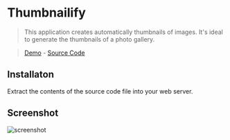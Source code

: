 # Thumbnailify

> This application creates automatically thumbnails of images. It's ideal to generate the thumbnails of a photo gallery.

> [Demo](https://thumbnailify.rigon.uk) - [Source Code](/thumbnailify/thumbnailify-src.zip)


## Installaton

Extract the contents of the source code file into your web server.


## Screenshot

![screenshot](/thumbnailify/screenshot.jpg)